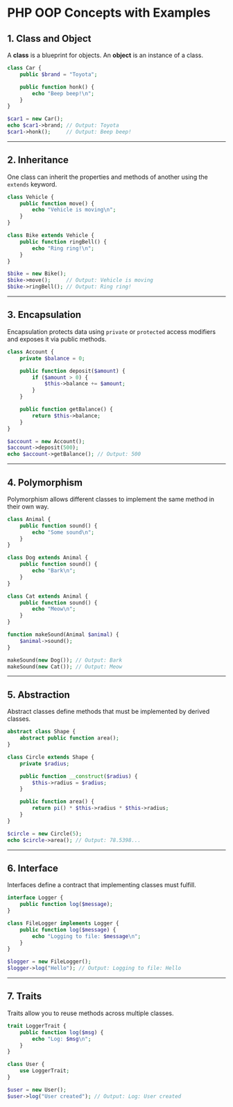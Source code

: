 
# PHP OOP Concepts with Examples

## 1. Class and Object
A **class** is a blueprint for objects. An **object** is an instance of a class.

```php
class Car {
    public $brand = "Toyota";

    public function honk() {
        echo "Beep beep!\n";
    }
}

$car1 = new Car();
echo $car1->brand; // Output: Toyota
$car1->honk();     // Output: Beep beep!
```

---

## 2. Inheritance
One class can inherit the properties and methods of another using the `extends` keyword.

```php
class Vehicle {
    public function move() {
        echo "Vehicle is moving\n";
    }
}

class Bike extends Vehicle {
    public function ringBell() {
        echo "Ring ring!\n";
    }
}

$bike = new Bike();
$bike->move();     // Output: Vehicle is moving
$bike->ringBell(); // Output: Ring ring!
```

---

## 3. Encapsulation
Encapsulation protects data using `private` or `protected` access modifiers and exposes it via public methods.

```php
class Account {
    private $balance = 0;

    public function deposit($amount) {
        if ($amount > 0) {
            $this->balance += $amount;
        }
    }

    public function getBalance() {
        return $this->balance;
    }
}

$account = new Account();
$account->deposit(500);
echo $account->getBalance(); // Output: 500
```

---

## 4. Polymorphism
Polymorphism allows different classes to implement the same method in their own way.

```php
class Animal {
    public function sound() {
        echo "Some sound\n";
    }
}

class Dog extends Animal {
    public function sound() {
        echo "Bark\n";
    }
}

class Cat extends Animal {
    public function sound() {
        echo "Meow\n";
    }
}

function makeSound(Animal $animal) {
    $animal->sound();
}

makeSound(new Dog()); // Output: Bark
makeSound(new Cat()); // Output: Meow
```

---

## 5. Abstraction
Abstract classes define methods that must be implemented by derived classes.

```php
abstract class Shape {
    abstract public function area();
}

class Circle extends Shape {
    private $radius;

    public function __construct($radius) {
        $this->radius = $radius;
    }

    public function area() {
        return pi() * $this->radius * $this->radius;
    }
}

$circle = new Circle(5);
echo $circle->area(); // Output: 78.5398...
```

---

## 6. Interface
Interfaces define a contract that implementing classes must fulfill.

```php
interface Logger {
    public function log($message);
}

class FileLogger implements Logger {
    public function log($message) {
        echo "Logging to file: $message\n";
    }
}

$logger = new FileLogger();
$logger->log("Hello"); // Output: Logging to file: Hello
```

---

## 7. Traits
Traits allow you to reuse methods across multiple classes.

```php
trait LoggerTrait {
    public function log($msg) {
        echo "Log: $msg\n";
    }
}

class User {
    use LoggerTrait;
}

$user = new User();
$user->log("User created"); // Output: Log: User created
```
